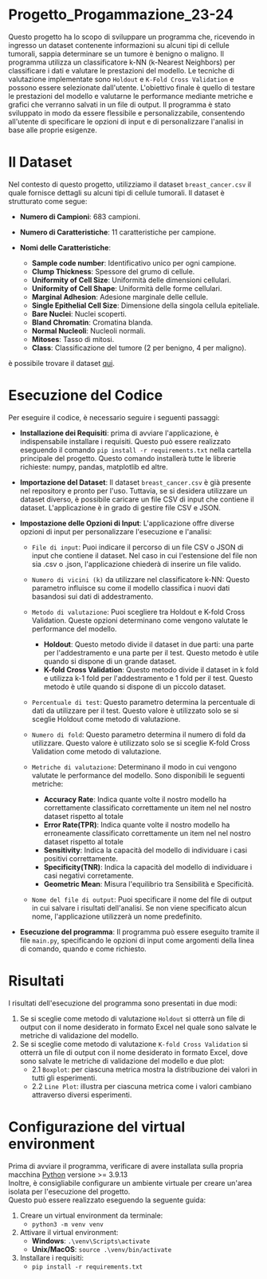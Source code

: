 # Progetto_Progammazione_23-24
Questo progetto ha lo scopo di sviluppare un programma che, ricevendo in ingresso un dataset contenente informazioni su alcuni tipi di cellule tumorali, sappia determinare se un tumore è benigno o maligno. Il programma utilizza un classificatore k-NN (k-Nearest Neighbors) per classificare i dati e valutare le prestazioni del modello. Le tecniche di valutazione implementate sono `Holdout` e `K-Fold Cross Validation` e possono essere selezionate dall'utente. L'obiettivo finale è quello di testare le prestazioni del modello e valutarne le performance mediante metriche e grafici che verranno salvati in un file di output. Il programma è stato sviluppato in modo da essere flessibile e personalizzabile, consentendo all'utente di specificare le opzioni di input e di personalizzare l'analisi in base alle proprie esigenze.



# Il Dataset 
Nel contesto di questo progetto, utilizziamo il dataset `breast_cancer.csv` il quale fornisce dettagli su alcuni tipi di cellule tumorali. Il dataset è strutturato come segue:

- **Numero di Campioni**: 683 campioni.

- **Numero di Caratteristiche**: 11 caratteristiche per campione.

- **Nomi delle Caratteristiche**:

  - **Sample code number**: Identificativo unico per ogni campione.
  - **Clump Thickness**: Spessore del grumo di cellule.
  - **Uniformity of Cell Size**: Uniformità delle dimensioni cellulari.
  - **Uniformity of Cell Shape**: Uniformità delle forme cellulari.
  - **Marginal Adhesion**: Adesione marginale delle cellule.
  - **Single Epithelial Cell Size**: Dimensione della singola cellula epiteliale.
  - **Bare Nuclei**: Nuclei scoperti.
  - **Bland Chromatin**: Cromatina blanda.
  - **Normal Nucleoli**: Nucleoli normali.
  - **Mitoses**: Tasso di mitosi.
  - **Class**: Classificazione del tumore (2 per benigno, 4 per maligno).
 
è possibile trovare il dataset [qui](https://github.com/Mattia-Castiello/Progetto_Progammazione_23-24/blob/main/breast_cancer.csv).

# Esecuzione  del Codice
Per eseguire il codice, è necessario seguire i seguenti passaggi:

- **Installazione dei Requisiti**: prima di avviare l'applicazione, è indispensabile installare i requisiti. Questo può essere realizzato eseguendo il comando `pip install -r requirements.txt` nella cartella principale del progetto. Questo comando installerà tutte le librerie richieste: numpy, pandas, matplotlib ed altre.

- **Importazione del Dataset**: Il dataset `breast_cancer.csv` è già presente nel repository e pronto per l'uso. Tuttavia, se si desidera utilizzare un dataset diverso, è possibile caricare un file CSV di input che contiene il dataset. L'applicazione è in grado di gestire file CSV e JSON.

- **Impostazione delle Opzioni di Input**: L'applicazione offre diverse opzioni di input per personalizzare l'esecuzione e l'analisi:

  - `File di input`: Puoi indicare il percorso di un file CSV o JSON di input che contiene il dataset. Nel caso in cui l'estensione del file non sia .csv o .json, l'applicazione chiederà di inserire un file valido.

  - `Numero di vicini (k)` da utilizzare nel classificatore k-NN: Questo parametro influisce su come il modello classifica i nuovi dati basandosi sui dati di addestramento.
  - `Metodo di valutazione`: Puoi scegliere tra Holdout e K-fold Cross Validation. Queste opzioni determinano come vengono valutate le performance del modello.
    - **Holdout**: Questo metodo divide il dataset in due parti: una parte per l'addestramento e una parte per il test. Questo metodo è utile quando si dispone di un grande dataset.
    - **K-fold Cross Validation**: Questo metodo divide il dataset in k fold e utilizza k-1 fold per l'addestramento e 1 fold per il test. Questo metodo è utile quando si dispone di un piccolo dataset.
  - `Percentuale di test`: Questo parametro determina la percentuale di dati da utilizzare per il test. Questo valore è utilizzato solo se si sceglie Holdout come metodo di valutazione.
  - `Numero di fold`: Questo parametro determina il numero di fold da utilizzare. Questo valore è utilizzato solo se si sceglie K-fold Cross Validation come metodo di valutazione.
  - `Metriche di valutazione`: Determinano il modo in cui vengono valutate le performance del modello. Sono disponibili le seguenti metriche:
    - **Accuracy Rate**: Indica quante volte il nostro modello ha correttamente classificato correttamente un item nel nel nostro dataset rispetto al totale
    - **Error Rate(TPR)**: Indica quante volte il nostro modello ha erroneamente classificato correttamente un item nel nel nostro dataset rispetto al totale
    - **Sensitivity**: Indica la capacità del modello di individuare i casi positivi correttamente.
    - **Specificity(TNR)**: Indica la capacità del modello di individuare i casi negativi corretamente.
    - **Geometric Mean**: Misura l'equilibrio tra Sensibilità e Specificità.
  - `Nome del file di output`: Puoi specificare il nome del file di output in cui salvare i risultati dell'analisi. Se non viene specificato alcun nome, l'applicazione utilizzerà un nome predefinito.

- **Esecuzione del programma**: Il programma può essere eseguito tramite il file `main.py`, specificando le opzioni di input come argomenti della linea di comando, quando e come richiesto.

# Risultati
I risultati dell'esecuzione del programma sono presentati in due modi:
1) Se si sceglie come metodo di valutazione `Holdout` si otterrà un file di output con il nome desiderato in formato Excel nel quale sono salvate le metriche di validazione del modello.
2) Se si sceglie come metodo di valutazione `K-fold Cross Validation` si otterrà un file di output con il nome desiderato in formato Excel, dove sono salvate le metriche di validazione del modello e due plot:
   - 2.1 `Boxplot`: per ciascuna metrica mostra la distribuzione dei valori in tutti gli esperimenti.
   - 2.2 `Line Plot`: illustra per ciascuna metrica come i valori cambiano attraverso diversi esperimenti.

# Configurazione del virtual environment
Prima di avviare il programma, verificare di avere installata sulla propria macchina [Python](https://www.python.org/downloads/) versione >= 3.9.13
<br>Inoltre, è consigliabile configurare un ambiente virtuale per creare un'area isolata per l'esecuzione del progetto.<br>Questo può essere realizzato eseguendo la seguente guida:
1) Creare un virtual environment da terminale:
   - `python3 -m venv venv`
2) Attivare il virtual environment:
   - **Windows**: `.\venv\Scripts\activate`
   - **Unix/MacOS**: `source .\venv/bin/activate`
3) Installare i requisiti:
   - `pip install -r requirements.txt`


